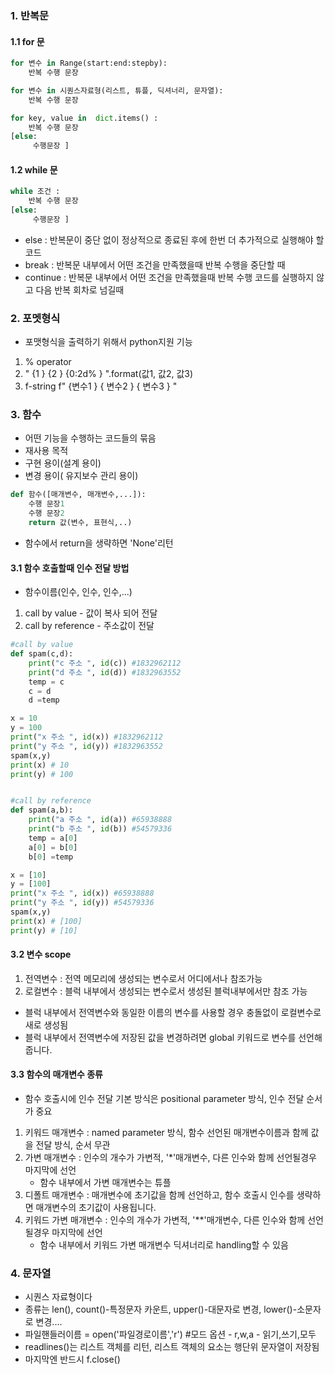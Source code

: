 ### 1. 반복문

#### 1.1 for 문
```python
for 변수 in Range(start:end:stepby):
    반복 수행 문장

for 변수 in 시퀀스자료형(리스트, 튜플, 딕셔너리, 문자열):
    반복 수행 문장   

for key, value in  dict.items() :
    반복 수행 문장
[else: 
     수행문장 ]
```

#### 1.2 while 문
```python
while 조건 :
    반복 수행 문장
[else: 
     수행문장 ]
```
 - else : 반복문이 중단 없이 정상적으로 종료된 후에 한번 더 추가적으로 실행해야 할 코드
 - break : 반복문 내부에서 어떤 조건을 만족했을때 반복 수행을 중단할 때 
 - continue : 반복문 내부에서 어떤 조건을 만족했을때 반복 수행 코드를 실행하지 않고 다음 반복 회차로 넘길때 



### 2. 포멧형식
 - 포맷형식을 출력하기 위해서 python지원 기능
1. % operator 
2. " {1 }  {2 }  {0:2d% } ".format(값1, 값2, 값3)
3. f-string f"   {변수1  }  { 변수2 }  { 변수3 }  " 



### 3. 함수
 - 어떤 기능을 수행하는 코드들의 묶음 
 - 재사용 목적
 - 구현 용이(설계 용이)
 - 변경 용이( 유지보수 관리 용이)
```python
def 함수([매개변수, 매개변수,...]):
    수행 문장1
    수행 문장2
    return 값(변수, 표현식,..)
```
 - 함수에서 return을 생략하면  'None'리턴

#### 3.1 함수 호출할때 인수 전달 방법
 - 함수이름(인수, 인수, 인수,...) 
1. call by value  - 값이 복사 되어 전달
2. call by reference - 주소값이 전달
```python
#call by value
def spam(c,d):
    print("c 주소 ", id(c)) #1832962112
    print("d 주소 ", id(d)) #1832963552
    temp = c
    c = d
    d =temp

x = 10
y = 100
print("x 주소 ", id(x)) #1832962112
print("y 주소 ", id(y)) #1832963552
spam(x,y)
print(x) # 10
print(y) # 100


#call by reference
def spam(a,b):
    print("a 주소 ", id(a)) #65938888
    print("b 주소 ", id(b)) #54579336
    temp = a[0]
    a[0] = b[0]
    b[0] =temp

x = [10]
y = [100]
print("x 주소 ", id(x)) #65938888
print("y 주소 ", id(y)) #54579336
spam(x,y)
print(x) # [100]
print(y) # [10]
```

#### 3.2 변수 scope
1. 전역변수 : 전역 메모리에 생성되는 변수로서 어디에서나 참조가능
2. 로컬변수 : 블럭 내부에서 생성되는 변수로서 생성된 블럭내부에서만 참조 가능
 - 블럭 내부에서 전역변수와 동일한 이름의 변수를 사용할 경우 충돌없이 로컬변수로 새로 생성됨
 - 블럭 내부에서 전역변수에 저장된 값을 변경하려면 global 키워드로 변수를 선언해줍니다.

#### 3.3 함수의 매개변수 종류
 - 함수 호출시에 인수 전달 기본 방식은 positional parameter 방식, 인수 전달 순서가 중요
1. 키워드 매개변수 : named parameter 방식, 함수 선언된 매개변수이름과 함께 값을 전달 방식, 순서 무관
2. 가변 매개변수 : 인수의 개수가 가변적, '*'매개변수, 다른 인수와 함께 선언될경우 마지막에 선언
	- 함수 내부에서 가변 매개변수는 튜플
3. 디폴트 매개변수 : 매개변수에 초기값을 함께 선언하고, 함수 호출시 인수를 생략하면 매개변수의 초기값이 사용됩니다.
4. 키워드 가변 매개변수 :  인수의 개수가 가변적, '**'매개변수, 다른 인수와 함께 선언될경우 마지막에 선언
	- 함수 내부에서 키워드 가변 매개변수 딕셔너리로 handling할 수 있음

### 4. 문자열
 - 시퀀스 자료형이다
 - 종류는 len(), count()-특정문자 카운트, upper()-대문자로 변경, lower()-소문자로 변경....
 - 파일핸들러이름 = open('파일경로이름','r') #모드 옵션 - r,w,a - 읽기,쓰기,모두
 - readlines()는 리스트 객체를 리턴, 리스트 객체의 요소는 행단위 문자열이 저장됨
 - 마지막엔 반드시 f.close()
 
 
 